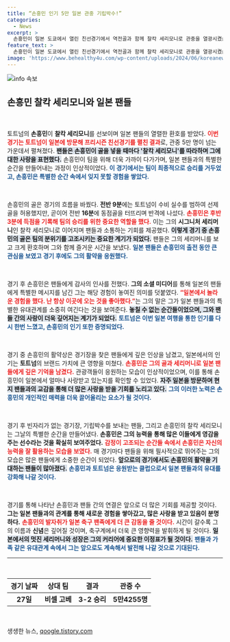 ```yaml
---
title: “손흥민 인기 5만 일본 관중 기립박수!”
categories:
  - News
excerpt: >
  손흥민이 일본 도쿄에서 열린 친선경기에서 역전골과 함께 찰칵 세리모니로 관중을 열광시켰습니다. 5만여 명의 팬들은 그의 멋진 플레이에 기립박수를 보내며 토트넘의 32 승리를 함께 축하했습니다.
feature_text: >
  손흥민이 일본 도쿄에서 열린 친선경기에서 역전골과 함께 찰칵 세리모니로 관중을 열광시켰습니다. 5만여 명의 팬들은 그의 멋진 플레이에 기립박수를 보내며 토트넘의 32 승리를 함께 축하했습니다.
image: 'https://www.behealthy4u.com/wp-content/uploads/2024/06/koreanews.jpg'
---
```


<p><img src="https://www.behealthy4u.com/wp-content/uploads/2024/06/koreanews.jpg" alt="info 속보" /></p>

<h2 data-ke-size="size26">손흥민 찰칵 세리모니와 일본 팬들</h2>

<p data-ke-size="size16">&nbsp;</p>

<p>토트넘의 <b>손흥민</b>이 <b>찰칵 세리모니</b>를 선보이며 일본 팬들의 열렬한 환호를 받았다. <b><span style="color: #ee2323;">이번 경기는 토트넘이 일본에 방문해 프리시즌 친선경기를 펼친 결과</span></b>로, 관중 5만 명이 넘는 가운데서 펼쳐졌다. <b><span style="background-color: #21538527;">팬들은 손흥민이 골을 넣을 때마다 '찰칵 세리모니'를 따라하며 그에 대한 사랑을 표현했다.</span></b> 손흥민이 팀을 위해 더욱 가까이 다가가며, 일본 팬들과의 특별한 순간을 만들어내는 과정이 인상적이었다. <b><span style="color: #1a5490;">이 경기에서는 팀이 최종적으로 승리를 거두었고, 손흥민은 특별한 순간 속에서 잊지 못할 경험을 쌓았다.</span></b></p>

<p data-ke-size="size16">&nbsp;</p>

<p>손흥민의 골은 경기의 흐름을 바꿨다. <b>전반 9분</b>에는 토트넘이 수비 실수를 범하여 선제골을 허용했지만, 곧이어 전반 <b>16분</b>에 동점골을 터뜨리며 반격에 나섰다. <b><span style="color: #ee2323;">손흥민은 후반 3분에 득점을 기록해 팀의 승리를 위한 중요한 역할을 했다.</span></b> 이는 그의 <b>시그니처 세리머니</b>인 찰칵 세리모니로 이어지며 팬들과 소통하는 기회를 제공했다. <b><span style="background-color: #21538527;">이렇게 경기 중 손흥민의 골은 팀의 분위기를 고조시키는 중요한 계기가 되었다.</span></b> 팬들은 그의 세리머니를 보고 크게 환호하며 그와 함께 즐거운 시간을 보냈다. <b><span style="color: #1a5490;">일본 팬들은 손흥민의 출전 동안 큰 관심을 보였고 경기 후에도 그의 활약을 응원했다.</span></b></p>

<p data-ke-size="size16">&nbsp;</p>

<p>경기 후 손흥민은 팬들에게 감사의 인사를 전했다. <b>그의 소셜 미디어</b>를 통해 일본의 팬들에게 특별한 메시지를 남긴 그는 해당 경험이 놓여진 의미를 덧붙였다. <b><span style="color: #ee2323;">“일본에서 놀라운 경험을 했다. 난 항상 이곳에 오는 것을 좋아했다.”</span></b>는 그의 말은 그가 일본 팬들과의 특별한 유대관계를 소중히 여긴다는 것을 보여준다. <b><span style="background-color: #21538527;">놓칠 수 없는 순간들이었으며, 그와 팬들 간의 사랑이 더욱 깊어지는 계기가 되었다.</span></b> <b><span style="color: #1a5490;">토트넘은 이번 일본 여행을 통한 인기를 다시 한번 느꼈고, 손흥민의 인기 또한 증명되었다.</span></b></p>

<p data-ke-size="size16">&nbsp;</p>

<p>경기 중 손흥민의 활약상은 경기장을 찾은 팬들에게 깊은 인상을 남겼고, 일본에서의 인기는 <b>토트넘</b>의 브랜드 가치에 큰 영향을 미쳤다. <b><span style="color: #ee2323;">손흥민은 그의 골과 세리머니로 일본 팬들에게 깊은 기억을 남겼다.</span></b> 관광객들이 응원하는 모습이 인상적이었으며, 이를 통해 손흥민이 일본에서 얼마나 사랑받고 있는지를 확인할 수 있었다. <b><span style="background-color: #21538527;">자주 일본을 방문하며 현지 팬들과의 교감을 통해 더 많은 사랑을 받을 기회를 노리고 있다.</span></b> <b><span style="color: #1a5490;">그의 이러한 노력은 손흥민의 개인적인 매력을 더욱 끌어올리는 요소가 될 것이다.</span></b></p>

<p data-ke-size="size16">&nbsp;</p>

<p>경기 후 빈자리가 없는 경기장, 기립박수를 보내는 팬들, 그리고 손흥민의 찰칵 세리모니는 그날의 특별한 순간을 만들어냈다. <b>손흥민은 그의 능력을 통해 많은 이들에게 영감을 주는 선수라는 것을 확실히 보여주었다.</b> <b><span style="color: #ee2323;">감정이 고조되는 순간들 속에서 손흥민은 자신의 능력을 잘 활용하는 모습을 보였다.</span></b> 매 경기마다 팬들을 위해 필사적으로 뛰어주는 그의 모습은 많은 팬들에게 소중한 순간이 되었다. <b><span style="background-color: #21538527;">앞으로의 경기에서도 손흥민의 활약을 기대하는 팬들이 많아졌다.</span></b> <b><span style="color: #1a5490;">손흥민과 토트넘은 응원받는 클럽으로서 일본 팬들과의 유대를 강화해 나갈 것이다.</span></b></p>

<p data-ke-size="size16">&nbsp;</p>

<p>경기를 통해 나타난 손흥민과 팬들 간의 연결은 앞으로 더 많은 기회를 제공할 것이다. <b>그는 일본 팬들과의 관계를 통해 새로운 경험을 쌓아갔고, 많은 사랑을 받고 있음이 분명하다.</b> <b><span style="color: #ee2323;">손흥민의 발자취가 일본 축구 팬족에게 더 큰 감동을 줄 것이다.</span></b> 시간이 갈수록 그의 이름과 <b>신념</b>은 깊어질 것이며, 축구계에서 더욱 큰 영향력을 발휘하게 될 것이다. <b><span style="background-color: #21538527;">일본에서의 멋진 세리머니와 성장은 그의 커리어에 중요한 이정표가 될 것이다.</span></b> <b><span style="color: #1a5490;">팬들과 가족 같은 유대관계 속에서 그는 앞으로도 계속해서 발전해 나갈 것으로 기대된다.</span></b></p>

<hr>

<p data-ke-size="size16">&nbsp;</p>

<table style="width: 100%;">
    <thead>
        <tr>
            <th style="text-align: center; height: 17px;"><b>경기 날짜</b></th>
            <th style="text-align: center; height: 17px;"><b>상대 팀</b></th>
            <th style="text-align: center; height: 17px;"><b>결과</b></th>
            <th style="text-align: center; height: 17px;"><b>관중 수</b></th>
        </tr>
    </thead>
    <tbody>
        <tr>
            <td style="text-align: center; height: 17px;"><b>27일</b></td>
            <td style="text-align: center; height: 17px;"><b>비셀 고베</b></td>
            <td style="text-align: center; height: 17px;"><b>3-2 승리</b></td>
            <td style="text-align: center; height: 17px;"><b>5만4255명</b></td>
        </tr>
    </tbody>
</table>

<p data-ke-size="size16">&nbsp;</p>
생생한 뉴스, <a href="https://qoogle.tistory.com" rel="dofollow">qoogle.tistory.com</a>


